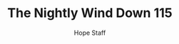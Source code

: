 ---
image: /assets/img/nwd/115_nwd_psalm_34_5_b_msg.png
title: The Nightly Wind Down 115
number: 115
categories:
  - The Nightly Wind Down
author: Hope Staff
notes: The Nightly Wind Down 115
embed: >-
  EMBED_GOES_HERE
transcript: >-
  SOME LINES OF TEXT START HERE
---